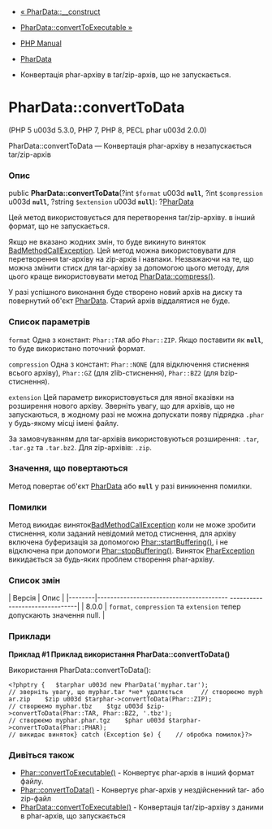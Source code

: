 - [« PharData::\_\_construct](phardata.construct.md)
- [PharData::convertToExecutable »](phardata.converttoexecutable.md)

- [PHP Manual](index.md)
- [PharData](class.phardata.md)
- Конвертація phar-архіву в tar/zip-архів, що не запускається.

# PharData::convertToData

(PHP 5 u003d 5.3.0, PHP 7, PHP 8, PECL phar u003d 2.0.0)

PharData::convertToData — Конвертація phar-архіву в незапускається
tar/zip-архів

### Опис

public **PharData::convertToData**(?int `$format` u003d **`null`**, ?int
`$compression` u003d **`null`**, ?string `$extension` u003d **`null`**):
?[PharData](class.phardata.md)

Цей метод використовується для перетворення tar/zip-архіву.
в інший формат, що не запускається.

Якщо не вказано жодних змін, то буде викинуто виняток
[BadMethodCallException](class.badmethodcallexception.md). Цей метод
можна використовувати для перетворення tar-архіву на zip-архів і навпаки.
Незважаючи на те, що можна змінити стиск для tar-архіву за допомогою
цього методу, для цього краще використовувати метод
[PharData::compress()](phardata.compress.md).

У разі успішного виконання буде створено новий архів на диску та
повернутий об'єкт [PharData](class.phardata.md). Старий архів віддалятися
не буде.

### Список параметрів

`format`
Одна з констант: `Phar::TAR` або `Phar::ZIP`. Якщо поставити як
**`null`**, то буде використано поточний формат.

`compression`
Одна з констант: `Phar::NONE` (для відключення стиснення всього архіву),
`Phar::GZ` (для zlib-стиснення), `Phar::BZ2` (для bzip-стиснення).

`extension`
Цей параметр використовується для явної вказівки на розширення нового архіву.
Зверніть увагу, що для архівів, що не запускаються, в жодному разі не можна
допускати появу підрядка `.phar` у будь-якому місці імені файлу.

За замовчуванням для tar-архівів використовуються розширення: `.tar`, `.tar.gz`
та `.tar.bz2`. Для zip-архівів: `.zip`.

### Значення, що повертаються

Метод повертає об'єкт [PharData](class.phardata.md) або **`null`**
у разі виникнення помилки.

### Помилки

Метод викидає
виняток[BadMethodCallException](class.badmethodcallexception.md)
коли не може зробити стиснення, коли заданий невідомий метод стиснення,
для архіву включена буферизація за допомогою
[Phar::startBuffering()](phar.startbuffering.md), і не відключена при
допомоги [Phar::stopBuffering()](phar.stopbuffering.md). Виняток
[PharException](class.pharexception.md) викидається за будь-яких
проблем створення phar-архіву.

### Список змін

| Версія | Опис |
|--------|---------------------------------------- -------------------------------|
| 8.0.0 | `format`, `compression` та `extension` тепер допускають значення null. |

### Приклади

**Приклад #1 Приклад використання **PharData::convertToData()****

Використання PharData::convertToData():

`<?phptry {   $tarphar u003d new PharData('myphar.tar'); // зверніть увагу, що myphar.tar *не* удаляється     // створюємо myphar.zip    $zip u003d $tarphar->convertToData(Phar::ZIP); // створюємо myphar.tbz    $tgz u003d $zip->convertToData(Phar::TAR, Phar::BZ2, '.tbz'); // створюємо myphar.phar.tgz    $phar u003d $tarphar->convertToData(Phar::PHAR); // викидає виняток} catch (Exception $e) {    // обробка помилок}?> `

### Дивіться також

- [Phar::convertToExecutable()](phar.converttoexecutable.md) -
Конвертує phar-архів в інший формат файлу.
- [Phar::convertToData()](phar.converttodata.md) - Конвертує
phar-архів у нездійсненний tar- або zip-файл
- [PharData::convertToExecutable()](phardata.converttoexecutable.md) -
Конвертація tar/zip-архіву з даними в phar-архів, що запускається
